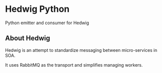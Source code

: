# Hedwig Python

Python emitter and consumer for Hedwig


## About Hedwig

Hedwig is an attempt to standardize messaging between micro-services in SOA.

It uses RabbitMQ as the transport and simplifies managing workers.




